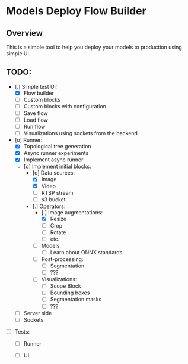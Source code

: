 # Models Deploy Flow Builder

## Overview
This is a simple tool to help you deploy your models to production using simple
UI.

## TODO:
- [.] Simple test UI:
    - [X] Flow builder
    - [ ] Custom blocks
    - [ ] Custom blocks with configuration
    - [ ] Save flow
    - [ ] Load flow
    - [ ] Run flow
    - [ ] Visualizations using sockets from the backend
- [o] Runner:
    - [X] Topological tree generation
    - [X] Async runner experiments
    - [X] Implement async runner
    - [o] Implement initial blocks:
        - [o] Data sources:
            - [X] Image
            - [X] Video
            - [ ] RTSP stream
            - [ ] s3 bucket
        - [.] Operators:
            - [.] Image augmentations:
                - [X] Resize
                - [ ] Crop
                - [ ] Rotate
                - [ ] etc.
            - [ ] Models:
                - [ ] Learn about ONNX standards
            - [ ] Post-processing:
                - [ ] Segmentation
                - [ ] ???
            - [ ] Visualizations:
                - [ ] Scope Block
                - [ ] Bounding boxes
                - [ ] Segmentation masks
                - [ ] ???
    - [ ] Server side
    - [ ] Sockets
- [ ] Tests:
    - [ ] Runner
    - [ ] UI

